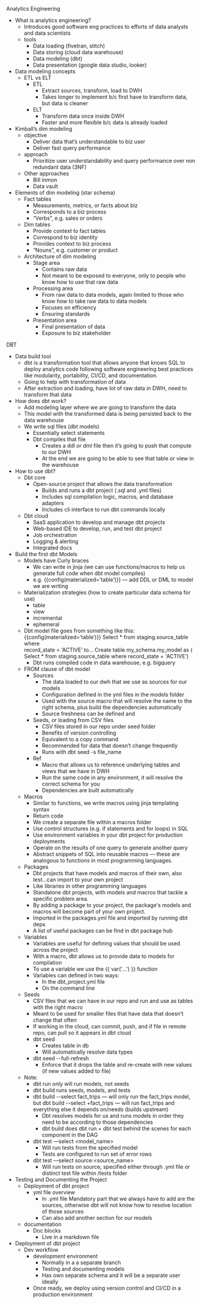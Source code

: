 Analytics Engineering
*  What is analytics engineering?
    * Introduces good software eng practices to efforts of data analysts and data scientists 
    * tools
        * Data loading (fivetran, stitch)
        * Data storing (cloud data warehouse)
        * Data modeling (dbt)
        * Data presentation (google data studio, looker)
* Data modeling concepts
    * ETL vs ELT
        * ETL
            * Extract sources, transform, load to DWH
            * Takes longer to implement b/c first have to transform data, but data is cleaner
        * ELT
            * Transform data once inside DWH
            * Faster and more flexible b/c data is already loaded
* Kimball’s dim modeling
    * objective
        * Deliver data that’s understandable to biz user
        * Deliver fast query performance
    * approach
        * Prioritize user understandability and query performance over non redundant data (3NF)
    * Other approaches
        * Bill inmon
        * Data vault
* Elements of dim modeling (star schema)
    * Fact tables
        * Measurements, metrics, or facts about biz
        * Corresponds to a biz process
        * “Verbs”, e.g. sales or orders
    * Dim tables
        * Provide context to fact tables
        * Correspond to biz identity
        * Provides context to biz process
        * “Nouns”, e.g. customer or product
    * Architecture of dim modeling
        * Stage area
            * Contains raw data
            * Not meant to be exposed to everyone, only to people who know how to use that raw data
        * Processing area
            * From raw data to data models, again limited to those who know how to take raw data to data models
            * Focuses on efficiency
            * Ensuring standards
        * Presentation area
            * Final presentation of data
            * Exposure to biz stakeholder

DBT
* Data build tool
    * dbt is a transformation tool that allows anyone that knows SQL to deploy analytics code following software engineering best practices like modularity, portability, CI/CD, and documentation.
    * Going to help with transformation of data
    * After extraction and loading, have lot of raw data in DWH, need to transform that data
* How does dbt work?
    * Add modeling layer where we are going to transform the data
    * This model with the transformed data is being persisted back to the data warehouse
    * We write sql files (dbt models)
        * Essentially select statements
        * Dbt compiles that file
            * Creates a ddl or dml file then it’s going to push that compute to our DWH
            * At the end we are going to be able to see that table or view in the warehouse
* How to use dbt?
    * Dbt core
        * Open-source project that allows the data transformation
            * Builds and runs a dbt project (.sql and .yml files)
            * Includes sql compilation logic, macros, and database adapters
            * Includes cli interface to run dbt commands locally
    * Dbt cloud
        * SaaS application to develop and manage dbt projects 
        * Web-based IDE to develop, run, and test dbt project 
        * Job orchestration
        * Logging & alerting
        * Integrated docs
* Build the first dbt Models
    * Models have Curly braces
        * We can write in jinja (we can use functions/macros to help us generate full code when dbt model compiles)
        * e.g. {{config(materialized=’table’)}} — add DDL or DML to model we are writing
    * Materialization strategies (how to create particular data schema for use) 
        * table
        * view
        * incremental
        * ephemeral
    * Dbt model file goes from something like this:
        {{config(materialized=’table’)}}
        Select * from staging.source_table where  
record_state = ‘ACTIVE’
   to…
    Create table my_schema.my_model as (
        Select * from staging.source_table where record_state = 'ACTIVE’)
        * Dbt runs compiled code in data warehouse, e.g. bigquery
    * FROM clause of dbt model
        * Sources 
            * The data loaded to our dwh that we use as sources for our models
            * Configuration defined in the yml files in the models folder
            * Used with the source macro that will resolve the name to the right schema, plus build the dependencies automatically 
            * Source freshness can be defined and
        * Seeds, or loading from CSV files
            * CSV files stored in our repo under seed folder
            * Benefits of version controlling
            * Equivalent to a copy command
            * Recommended for data that doesn’t change frequently 
            * Runs with dbt seed -s file_name
        * Ref
            * Macro that allows us to reference underlying tables and views that we have in DWH
            * Run the same code in any environment, it will resolve the correct schema for you
            * Dependencies are built automatically
    * Macros
        * Similar to functions, we write macros using jinja templating syntax
        * Return code 
        * We create a separate file within a macros folder
        * Use control structures (e.g. if statements and for loops) in SQL 
        * Use environment variables in your dbt project for production  deployments 
        * Operate on the results of one query to generate another query 
        * Abstract snippets of SQL into reusable macros — these are  analogous to functions in most programming languages.
    * Packages
        * Dbt projects that have models and macros of their own, also test…can import to your own project
        * Like libraries in other programming languages
        * Standalone dbt projects, with models and macros that tackle a specific problem area.
        * By adding a package to your project, the package's models and macros will become part of your own project.
        * Imported in the packages.yml file and imported by running dbt deps
        * A list of useful packages can be find in dbt package hub
    * Variables
        * Variables are useful for defining values that should be used across the project
        * With a macro, dbt allows us to provide data to models for compilation
        * To use a variable we use the {{ var('...') }} function
        * Variables can defined in two ways:
            * In the dbt_project.yml file
            * On the command line
    * Seeds
        * CSV files that we can have in our repo and run and use as tables with the right macro 
        * Meant to be used for smaller files that have data that doesn’t change that often
        * If working in the cloud, can commit, push, and if file in remote repo, can pull so it appears in dbt cloud
        * dbt seed
            * Creates table in db
            * Will automatically resolve data types
        * dbt seed --full-refresh
            * Enforce that it drops the table and re-create with new values (if new values added to file)
    * Note:
        * dbt run only will run models, not seeds
        * dbt build runs seeds, models, and tests
        * dbt build --select fact_trips — will only run the fact_trips model, but dbt build --select +fact_trips — will run fact_trips and everything else it depends on/needs (builds upstream)
            * Dbt resolves models for us and runs models in order they need to be according to those dependencies
            * dbt build does dbt run + dbt test behind the scenes for each component in the DAG
        * dbt test —select <model_name>
            * Will run tests from the specified model
            * Tests are configured to run set of error rows
        * dbt test —select source:<source_name>
            * Will run tests on source, specified either through .yml file or distinct test file within /tests folder
* Testing and Documenting the Project
    * Deployment of dbt project
        * yml file overview
            * In .yml file Mandatory part that we always have to add are the sources, otherwise dbt will not know how to resolve location of those sources
            * Can also add another section for our models
    * documentation
        * Doc blocks
            * Live in a markdown file
* Deployment of dbt project
    * Dev workflow
        * development environment
            * Normally in a a separate branch
            * Testing and documenting models
            * Has own separate schema and it will be a  separate user ideally
        * Once ready, we deploy using version control and CI/CD in a production environment
